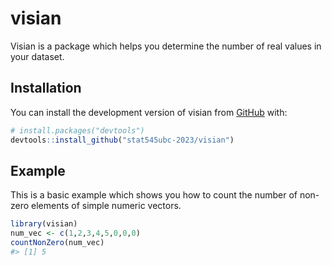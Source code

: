 
<!-- README.md is generated from README.Rmd. Please edit that file -->

# visian

<!-- badges: start -->
<!-- badges: end -->

Visian is a package which helps you determine the number of real values
in your dataset.

## Installation

You can install the development version of visian from
[GitHub](https://github.com/) with:

``` r
# install.packages("devtools")
devtools::install_github("stat545ubc-2023/visian")
```

## Example

This is a basic example which shows you how to count the number of
non-zero elements of simple numeric vectors.

``` r
library(visian)
num_vec <- c(1,2,3,4,5,0,0,0)
countNonZero(num_vec)
#> [1] 5
```
